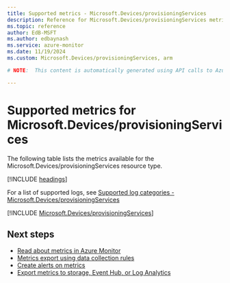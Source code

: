 ```yaml
---
title: Supported metrics - Microsoft.Devices/provisioningServices
description: Reference for Microsoft.Devices/provisioningServices metrics in Azure Monitor.
ms.topic: reference
author: EdB-MSFT
ms.author: edbaynash
ms.service: azure-monitor
ms.date: 11/19/2024
ms.custom: Microsoft.Devices/provisioningServices, arm

# NOTE:  This content is automatically generated using API calls to Azure. Any edits made on these files will be overwritten in the next run of the script. 

---
```


  
# Supported metrics for Microsoft.Devices/provisioningServices
  
The following table lists the metrics available for the Microsoft.Devices/provisioningServices resource type.  
  
  
[!INCLUDE [headings](~/reusable-content/ce-skilling/azure/includes/azure-monitor/reference/metrics/metrics-headings.md)]  
  
  
  
For a list of supported logs, see [Supported log categories - Microsoft.Devices/provisioningServices](../supported-logs/microsoft-devices-provisioningservices-logs.md)  
  
 

[!INCLUDE [Microsoft.Devices/provisioningServices](~/reusable-content/ce-skilling/azure/includes/azure-monitor/reference/metrics/microsoft-devices-provisioningservices-metrics-include.md)]  



## Next steps

- [Read about metrics in Azure Monitor](/azure/azure-monitor/data-platform)
- [Metrics export using data collection rules](/azure/azure-monitor/essentials/data-collection-metrics)
- [Create alerts on metrics](/azure/azure-monitor/alerts/alerts-overview)
- [Export metrics to storage, Event Hub, or Log Analytics](/azure/azure-monitor/essentials/platform-logs-overview)
